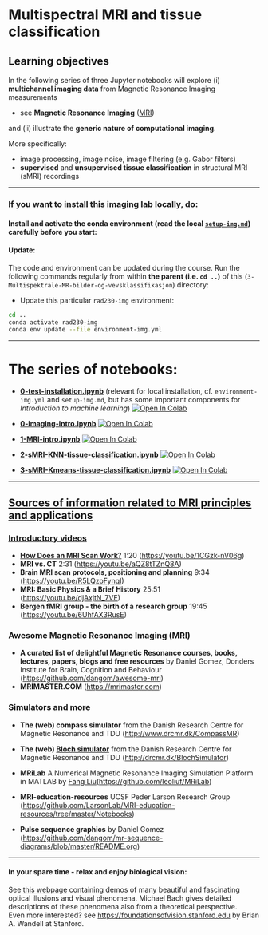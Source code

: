 # Multispectral MRI and tissue classification

## Learning objectives

In the following series of three Jupyter notebooks will explore (i) **multichannel imaging data** from Magnetic Resonance Imaging measurements
- see **Magnetic Resonance Imaging** ([MRI](https://github.com/MMIV-ML/HVL-RAD230/tree/master/3-Multispektrale-MR-bilder-og-vevsklassifikasjon/README.md#sources-of-information-related-to-mri-principles-and-applications))

and (ii) illustrate the **generic nature of computational imaging**. <br>


More specifically:
- image processing, image noise, image filtering (e.g. Gabor filters)
- **supervised** and **unsupervised tissue classification** in structural MRI (sMRI) recordings


-------------------------

### If you want to install this imaging lab locally, do:


#### Install and activate the conda environment (read the local [`setup-img.md`](../setup-img.md)) carefully before you start:


#### Update:
The code and environment can be updated during the course. Run the following commands regularly from within **the parent (i.e. `cd ..`)** of this (`3-Multispektrale-MR-bilder-og-vevsklassifikasjon`) directory:

* Update this particular `rad230-img` environment:
```bash
cd ..
conda activate rad230-img
conda env update --file environment-img.yml
```
-------------------------

# The series of notebooks:

- [**0-test-installation.ipynb**](https://nbviewer.org/github/MMIV-ML/HVL-RAD230/blob/master/0-test-installation.ipynb) (relevant for local installation, cf. `environment-img.yml` and `setup-img.md`, but has some important components for _Introduction to machine learning_) <a href="https://colab.research.google.com/github/MMIV-ML/HVL-RAD230/blob/master/0-test-installation.ipynb">
  <img src="https://colab.research.google.com/assets/colab-badge.svg" alt="Open In Colab"/>

- [**0-imaging-intro.ipynb**](https://nbviewer.org/github/MMIV-ML/HVL-RAD230/blob/main/3-Multispektrale-MR-bilder-og-vevsklassifikasjon/0-imaging-intro.ipynb) <a href="https://colab.research.google.com/github/MMIV-ML/HVL-RAD230/blob/master/3-Multispektrale-MR-bilder-og-vevsklassifikasjon/0-imaging-intro.ipynb">
  <img src="https://colab.research.google.com/assets/colab-badge.svg" alt="Open In Colab"/>
  
- [**1-MRI-intro.ipynb**](https://nbviewer.org/github/MMIV-ML/HVL-RAD230/blob/main/3-Multispektrale-MR-bilder-og-vevsklassifikasjon/1-MRI-intro.ipynb) <a href="https://colab.research.google.com/github/MMIV-ML/HVL-RAD230/blob/master/3-Multispektrale-MR-bilder-og-vevsklassifikasjon/1-MRI-intro.ipynb">
  <img src="https://colab.research.google.com/assets/colab-badge.svg" alt="Open In Colab"/>

- [**2-sMRI-KNN-tissue-classification.ipynb**](https://nbviewer.org/github/MMIV-ML/HVL-RAD230/blob/main/3-Multispektrale-MR-bilder-og-vevsklassifikasjon/2-sMRI-KNN-tissue-classification.ipynb) <a href="https://colab.research.google.com/github/MMIV-ML/HVL-RAD230/blob/master/2-biomedical-imaging/5-sMRI-KNN-tissue-classification.ipynb">
  <img src="https://colab.research.google.com/assets/colab-badge.svg" alt="Open In Colab"/>

- [**3-sMRI-Kmeans-tissue-classification.ipynb**](https://nbviewer.org/github/MMIV-ML/HVL-RAD230/blob/main/3-Multispektrale-MR-bilder-og-vevsklassifikasjon/3-sMRI-Kmeans-tissue-classification.ipynb) <a href="https://colab.research.google.com/github/MMIV-ML/HVL-RAD230/blob/master/3-Multispektrale-MR-bilder-og-vevsklassifikasjon/3-sMRI-Kmeans-tissue-classification.ipynb">
  <img src="https://colab.research.google.com/assets/colab-badge.svg" alt="Open In Colab"/>

<!--

- [**IMG-Example-3-MRI-intro.ipynb**](https://nbviewer.jupyter.org/github/MMIV-ML/MMIV-DLN-AI-2021/blob/master/2-biomedical_imaging/IMG-Example-3-MRI-intro.ipynb) <a href="https://colab.research.google.com/github/MMIV-ML/MMIV-DLN-AI-2021/blob/master/2-biomedical-imaging/IMG-Example-3-MRI-intro.ipynb">
  <img src="https://colab.research.google.com/assets/colab-badge.svg" alt="Open In Colab"/>

-->

-------------------------

## Sources of information related to MRI principles and applications

### Introductory videos
- [**How Does an MRI Scan Work**?](https://youtu.be/1CGzk-nV06g) 1:20 (https://youtu.be/1CGzk-nV06g)
- **MRI vs. CT** 2:31 (https://youtu.be/aQZ8tTZnQ8A)
- **Brain MRI scan protocols, positioning and planning** 9:34 (https://youtu.be/R5LQzoFynqI)
- **MRI: Basic Physics & a Brief History**  25:51 (https://youtu.be/djAxjtN_7VE)
- **Bergen fMRI group - the birth of a research group** 19:45 (https://youtu.be/6UhfAX3RusE)

### Awesome Magnetic Resonance Imaging (MRI)
 - **A curated list of delightful Magnetic Resonance courses, books, lectures, papers, blogs and free resources** by Daniel Gomez, Donders Institute for Brain, Cognition and Behaviour (https://github.com/dangom/awesome-mri)
 - **MRIMASTER.COM** (https://mrimaster.com)

### Simulators and more

- **The (web) compass simulator** from the Danish Research Centre for Magnetic Resonance and TDU  (http://www.drcmr.dk/CompassMR)
- **The (web) [Bloch simulator](http://drcmr.dk/new-bloch-simulator)** from the Danish Research Centre for Magnetic Resonance and TDU (http://drcmr.dk/BlochSimulator)
- **MRiLab** A Numerical Magnetic Resonance Imaging Simulation Platform in MATLAB by [Fang Liu](http://fliu37.com)(https://github.com/leoliuf/MRiLab)

- **MRI-education-resources** UCSF Peder Larson Research Group
 (https://github.com/LarsonLab/MRI-education-resources/tree/master/Notebooks)

- **Pulse sequence graphics** by Daniel Gomez (https://github.com/dangom/mr-sequence-diagrams/blob/master/README.org)

---------------------

#### In your spare time - relax and enjoy biological vision:
See [this webpage](https://michaelbach.de/ot) containing demos of many beautiful and fascinating optical illusions and visual phenomena. Michael Bach gives detailed descriptions of these phenomena also from a theoretical perspective.<br>
Even more interested? see https://foundationsofvision.stanford.edu by Brian A. Wandell at Stanford.


<!--

### Download the IMC and MRI data from Goggle Drive cloud:

## [00-get-mri-imc-data.ipynb](https://nbviewer.jupyter.org/github/MMIV-ML/MMIV-DLN-AI-2021/blob/master/2-biomedical_imaging/00-get-mri-imc-data.ipynb)
<a href="https://colab.research.google.com/github/MMIV-ML/MMIV-DLN-AI-2021/blob/master/2-biomedical-imaging/00-get-mri-imc-data.ipynb">
  <img src="https://colab.research.google.com/assets/colab-badge.svg" alt="Open In Colab"/>
</a>

```
2-biomedical_imaging % tree data

data
├── imc
│   ├── E08_a0_full.csv
│   ├── E08_a0_full.tiff
│   └── table1_IMC_panel_37x4.csv
└── mri
    ├── 0.0-test_nifti.nii.gz
    ├── BraTS20
    │   ├── BraTS20_Training_002_HDGlioSeg.nii.gz
    │   ├── BraTS20_Training_002_flair.nii.gz
    │   ├── BraTS20_Training_002_seg.nii.gz
    │   ├── BraTS20_Training_002_t1.nii.gz
    │   ├── BraTS20_Training_002_t1ce.nii.gz
    │   └── BraTS20_Training_002_t2.nii.gz
    ├── brain_roi_mask.nii.gz
    ├── dess_060.dcm
    ├── dess_060.nii.gz
    ├── fisp_060.dcm
    ├── fisp_060.nii.gz
    ├── flash_060.dcm
    ├── flash_060.nii.gz
    ├── flash_060_brain_mask.png
    ├── flash_060_training_mask_6cla.png
    ├── mni_icbm152_t1_tal_nlin_sym_09c.nii.gz
    ├── multispectral_mri_training_data.csv
    ├── psif_060.dcm
    ├── psif_060.nii.gz
    └── training_mask_1_6.nii.gz
```

## [01-imaging-intro.ipynb](https://nbviewer.jupyter.org/github/MMIV-ML/MMIV-DLN-AI-2021/blob/master/2-biomedical_imaging/01-imaging-intro.ipynb)
<a href="https://colab.research.google.com/github/MMIV-ML/MMIV-DLN-AI-2021/blob/master/2-biomedical-imaging/01-imaging-intro.ipynb">
  <img src="https://colab.research.google.com/assets/colab-badge.svg" alt="Open In Colab"/>
</a>
(Wednesday May 12th)

In this notebook we will learn about general terms and concepts related to digital images and digital image processing, including some topics (Gabor filtering) relevant to biological vision (simple cells in V1) and convolutional neural networks (CNNs) will be demonstrated.<br>
We will also introduce Python-based tools (libraries) for reading image files of various image formats (e.g. PNG, DICOM, NIFTI).

**More specifically**, being able to answer:

  -  What is a digital image? pixel? voxel? image matrix?
  -  What is pixel density (PPI) and field of view (FOV)?
  -  Examples of signal intensity transformations (e.g. contrast stretching, intensity inversion, intensity thresholding, histogram equalization)
  -  What is a convolution? (give examples of convolution filtering, e.g. averaging, median, Gaussian blurring, Canny edge detection, Gabor filterbanks)
  -  What is mathematical morphology? (give some examples, e.g. dilation, erosion, opening, closing, edge detection, granulometry)
  -  What is a coordinate transformation? and image registration? (give examples: rigid, affine, curved, elastic / deformable)
  -  What is digital image restoration? (give some examples, e.g. correction of intensity inhomogeneity, noise reduction, deconvolution)
  -  What is colocalization in biological microscopy and cell imaging?
  -  What is volume rendering? and surface rendering?
  -  What is DICOM? and NIFTI?
  -  What is RGB in relation to color images? color composition? and color separation?
  -  Give examples of multi-channel images


## [02-imc-intro.ipynb]
(Wednesday May 12th)


## [03-mri-intro.ipynb]
(Wednesday May 12th)


## [04-mri-knn-tissue-classification.ipynb](https://nbviewer.jupyter.org/github/MMIV-ML/MMIV-DLN-AI-2021/blob/master/2-biomedical_imaging/04-mri-knn-tissue-classification.ipynb)
<a href="https://colab.research.google.com/github/MMIV-ML/MMIV-DLN-AI-2021/blob/master/2-biomedical-imaging/04-mri-knn-tissue-classification.ipynb">
  <img src="https://colab.research.google.com/assets/colab-badge.svg" alt="Open In Colab"/>
</a>
(Friday May 14th)

- In this notebook you will learn to predict predefined tissue types in a given multispectral MR image using  machine learning (**supervised classification**)

- The supervised classification model we wil use is simple **K-nearest neighbor** classification model, denoted _f_ (described below)

- To perform such pixel-wise tissue classification we will make use of the training (i.e. the `training mask`) we obtained during the **labelling of data** (see figure below of color-coded tissue samples)

- In the previous data labeling step (not part of these notebooks) we defined six different classes (tissue types), denoted <img src="https://latex.codecogs.com/svg.image?\mathbf&space;y" title="\mathbf y" /> and the corresponding four channel multispectral MRI data, dentoted <img src="https://latex.codecogs.com/svg.image?\mathbf&space;X" title="\mathbf X" />.

- The notebook is thus a practical machine learning example of the formalism: <img src="https://latex.codecogs.com/svg.image?y&space;\approx&space;f\left(\mathbf&space;X,&space;\theta\right)" title="y \approx f\left(\mathbf X, \theta\right)" /> (uses https://latex.codecogs.com)

- You will also learn to navigate and appreciate the distinction between **image space** (pixel locations, spatial neiborhoods) and **feature vector space** (signal intensity value combinations, and similarity of pixel-based and tissue-based "signatures").



## 05-mri-kmeans-tissue-classification.ipynb
(Friday May 14th)


## 06-imc-kmeans-tissue-classification.ipynb
(Friday May 14th)

-----------------

-->
